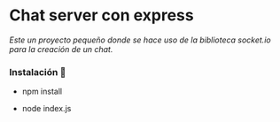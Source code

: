# Chat server con express

_Este un proyecto pequeño donde se hace uso de la biblioteca socket.io para la creación de un chat._

### Instalación 🔧

* npm install

* node index.js
